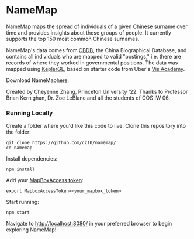 # NameMap

NameMap maps the spread of individuals of a given Chinese surname over time and provides insights about these groups of people. It currently supports the top 150 most common Chinese surnames.

NameMap's data comes from [CBDB](https://projects.iq.harvard.edu/cbdb), the China Biographical Database, and contains all individuals who are mapped to valid "postings," i.e. there are records of where they worked in governmental positions. The data was mapped using [KeplerGL](https://kepler.gl), based on starter code from Uber's [Vis Academy](https://vis.academy/#/).

Download NameMap[here](https://github.com/cz10/namemap/).

Created by Cheyenne Zhang, Princeton University '22. Thanks to Professor Brian Kernighan, Dr. Zoe LeBlanc and all the students of COS IW 06.

### Running Locally

Create a folder where you'd like this code to live. Clone this repository into the folder:
```
git clone https://github.com/cz10/namemap/
cd namemap
```

Install dependencies:
```
npm install
```

Add your [MapBoxAccess token](https://docs.mapbox.com/help/getting-started/access-tokens/):
```
export MapboxAccessToken=<your_mapbox_token>
```

Start running: 
```
npm start
```

Navigate to [http://localhost:8080/](http://localhost:8080/) in your preferred browser to begin exploring NameMap!
